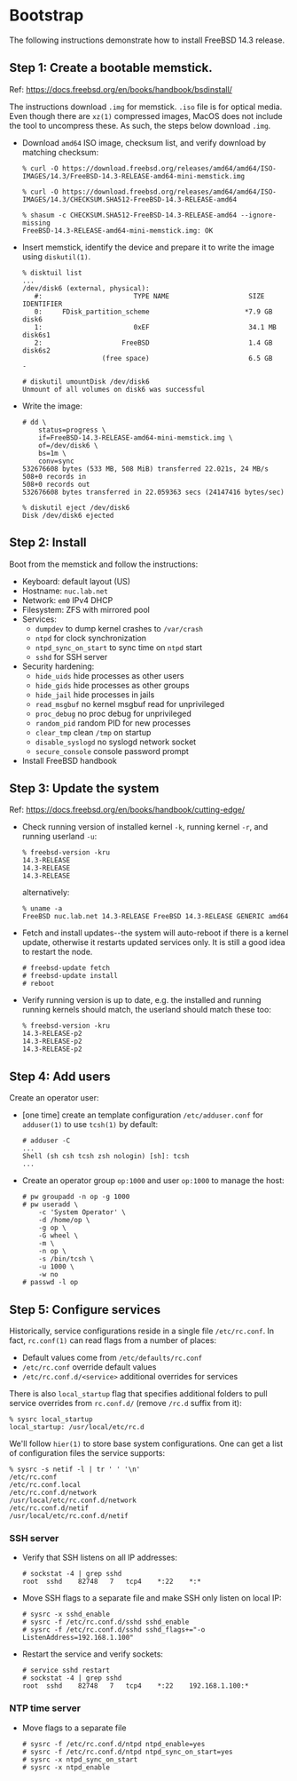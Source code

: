 # Bootstrap

The following instructions demonstrate how to install FreeBSD 14.3 release.


## Step 1: Create a bootable memstick.

Ref: https://docs.freebsd.org/en/books/handbook/bsdinstall/

The instructions download `.img` for memstick. `.iso` file is for optical media.
Even though there are `xz(1)` compressed images, MacOS does not include the tool
to uncompress these. As such, the steps below download `.img`.

* Download `amd64` ISO image, checksum list, and verify download
  by matching checksum:

  ```console
  % curl -O https://download.freebsd.org/releases/amd64/amd64/ISO-IMAGES/14.3/FreeBSD-14.3-RELEASE-amd64-mini-memstick.img

  % curl -O https://download.freebsd.org/releases/amd64/amd64/ISO-IMAGES/14.3/CHECKSUM.SHA512-FreeBSD-14.3-RELEASE-amd64

  % shasum -c CHECKSUM.SHA512-FreeBSD-14.3-RELEASE-amd64 --ignore-missing
  FreeBSD-14.3-RELEASE-amd64-mini-memstick.img: OK
  ```

* Insert memstick, identify the device and prepare it to write the image using
  `diskutil(1)`.

  ```console
  % disktuil list
  ...
  /dev/disk6 (external, physical):
     #:                       TYPE NAME                    SIZE       IDENTIFIER
     0:     FDisk_partition_scheme                        *7.9 GB     disk6
     1:                       0xEF                         34.1 MB    disk6s1
     2:                    FreeBSD                         1.4 GB     disk6s2
                      (free space)                         6.5 GB     -

  # diskutil umountDisk /dev/disk6
  Unmount of all volumes on disk6 was successful
  ```

* Write the image:

  ```console
  # dd \
      status=progress \
      if=FreeBSD-14.3-RELEASE-amd64-mini-memstick.img \
      of=/dev/disk6 \
      bs=1m \
      conv=sync
  532676608 bytes (533 MB, 508 MiB) transferred 22.021s, 24 MB/s
  508+0 records in
  508+0 records out
  532676608 bytes transferred in 22.059363 secs (24147416 bytes/sec)

  % diskutil eject /dev/disk6
  Disk /dev/disk6 ejected
  ```


## Step 2: Install

Boot from the memstick and follow the instructions:

* Keyboard: default layout (US)
* Hostname: `nuc.lab.net`
* Network: `em0` IPv4 DHCP
* Filesystem: ZFS with mirrored pool
* Services:
  - `dumpdev` to dump kernel crashes to `/var/crash`
  - `ntpd` for clock synchronization
  - `ntpd_sync_on_start` to sync time on `ntpd` start
  - `sshd` for SSH server
* Security hardening:
  - `hide_uids` hide processes as other users
  - `hide_gids` hide processes as other groups
  - `hide_jail` hide processes in jails
  - `read_msgbuf` no kernel msgbuf read for unprivileged
  - `proc_debug` no proc debug for unprivileged
  - `random_pid` random PID for new processes
  - `clear_tmp` clean `/tmp` on startup
  - `disable_syslogd` no syslogd network socket
  - `secure_console` console password prompt
* Install FreeBSD handbook


## Step 3: Update the system

Ref: https://docs.freebsd.org/en/books/handbook/cutting-edge/

* Check running version of installed kernel `-k`, running kernel `-r`, and
  running userland `-u`:

  ```console
  % freebsd-version -kru
  14.3-RELEASE
  14.3-RELEASE
  14.3-RELEASE
  ```

  alternatively:

  ```
  % uname -a
  FreeBSD nuc.lab.net 14.3-RELEASE FreeBSD 14.3-RELEASE GENERIC amd64
  ```

* Fetch and install updates--the system will auto-reboot if there is
  a kernel update, otherwise it restarts updated services only. It is
  still a good idea to restart the node.

  ```
  # freebsd-update fetch
  # freebsd-update install
  # reboot
  ```

* Verify running version is up to date, e.g. the installed and running
  running kernels should match, the userland should match these too:

  ```console
  % freebsd-version -kru
  14.3-RELEASE-p2
  14.3-RELEASE-p2
  14.3-RELEASE-p2
  ```


## Step 4: Add users

Create an operator user:

* [one time] create an template configuration `/etc/adduser.conf` for
  `adduser(1)` to use `tcsh(1)` by default:

  ```console
  # adduser -C
  ...
  Shell (sh csh tcsh zsh nologin) [sh]: tcsh
  ...
  ```

* Create an operator group `op:1000` and user `op:1000` to manage the host:

  ```console
  # pw groupadd -n op -g 1000
  # pw useradd \
      -c 'System Operator' \
      -d /home/op \
      -g op \
      -G wheel \
      -m \
      -n op \
      -s /bin/tcsh \
      -u 1000 \
      -w no
  # passwd -l op
  ```


## Step 5: Configure services

Historically, service configurations reside in a single file `/etc/rc.conf`.
In fact, `rc.conf(1)` can read flags from a number of places:

* Default values come from `/etc/defaults/rc.conf`
* `/etc/rc.conf` override default values
* `/etc/rc.conf.d/<service>` additional overrides for services

There is also `local_startup` flag that specifies additional folders to pull
service overrides from `rc.conf.d/` (remove `/rc.d` suffix from it):

```console
% sysrc local_startup
local_startup: /usr/local/etc/rc.d
```

We'll follow `hier(1)` to store base system configurations. One can get a list
of configuration files the service supports:

```console
% sysrc -s netif -l | tr ' ' '\n'
/etc/rc.conf
/etc/rc.conf.local
/etc/rc.conf.d/network
/usr/local/etc/rc.conf.d/network
/etc/rc.conf.d/netif
/usr/local/etc/rc.conf.d/netif
```

### SSH server

* Verify that SSH listens on all IP addresses:

  ```console
  # sockstat -4 | grep sshd
  root	sshd	82748	7	tcp4	*:22	*:*
  ```

* Move SSH flags to a separate file and make SSH only listen on local IP:

  ```console
  # sysrc -x sshd_enable
  # sysrc -f /etc/rc.conf.d/sshd sshd_enable
  # sysrc -f /etc/rc.conf.d/sshd sshd_flags+="-o ListenAddress=192.168.1.100"
  ```

* Restart the service and verify sockets:

  ```console
  # service sshd restart
  # sockstat -4 | grep sshd
  root	sshd	82748	7	tcp4	*:22	192.168.1.100:*
  ```

### NTP time server

* Move flags to a separate file

  ```console
  # sysrc -f /etc/rc.conf.d/ntpd ntpd_enable=yes
  # sysrc -f /etc/rc.conf.d/ntpd ntpd_sync_on_start=yes
  # sysrc -x ntpd_sync_on_start
  # sysrc -x ntpd_enable
  ```
